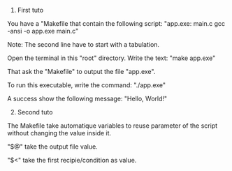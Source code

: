
1) First tuto

You have a "Makefile that contain the following script:
	"app.exe: main.c
		gcc -ansi -o app.exe main.c"

Note:
	The second line have to start with a tabulation.

Open the terminal in this "root" directory.
Write the text:
	"make app.exe"

That ask the "Makefile" to output the file "app.exe".

To run this executable,
write the command:
	"./app.exe"

A success show the following message:
	"Hello, World!"

2) Second tuto

The Makefile take automatique variables
to reuse parameter of the script
without changing the value inside it.

"$@" take the output file value.

"$<" take the first recipie/condition as value.

